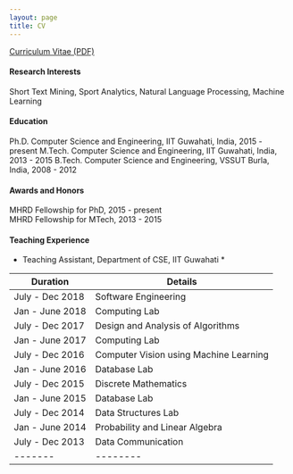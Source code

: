 ```yaml
---
layout: page
title: CV
---
```


[Curriculum Vitae (PDF)](https://swarup-rj.github.io/assets/pdfs/Swarup_cv.pdf)

#### Research Interests

Short Text Mining, Sport Analytics, Natural Language Processing, Machine Learning

#### Education

Ph.D. Computer Science and Engineering, IIT Guwahati, India, 2015 - present
M.Tech. Computer Science and Engineering, IIT Guwahati, India, 2013 - 2015 
B.Tech. Computer Science and Engineering, VSSUT Burla, India, 2008 - 2012

#### Awards and Honors

MHRD Fellowship for PhD, 2015 - present  
MHRD Fellowship for MTech, 2013 - 2015

#### Teaching Experience

* Teaching Assistant, Department of CSE, IIT Guwahati  *

| Duration | Details |
|-------|--------|
| July - Dec 2018 | Software Engineering |
| Jan - June 2018 | Computing Lab | 
| July - Dec 2017 | Design and Analysis of Algorithms | 
| Jan - June 2017 | Computing Lab | 
| July - Dec 2016 | Computer Vision using Machine Learning | 
| Jan - June 2016 | Database Lab | 
| July - Dec 2015 | Discrete Mathematics | 
| Jan - June 2015 | Database Lab | 
| July - Dec 2014 | Data Structures Lab |
| Jan - June 2014 | Probability and Linear Algebra |
| July - Dec 2013 | Data Communication |
|-------|--------|
